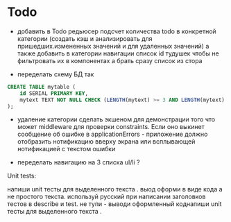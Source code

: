 # Todo

-   добавить в Todo редьюсер подсчет количества todo в конкретной категории (создать кэш и анализировать для пришедших.измененных значений и для удаленных значений) а также добавить в категории навигации список id тудушек чтобы не фильтровать их в компонентах а брать сразу список из стора

-   переделать схему БД так

```sql
CREATE TABLE mytable (
    id SERIAL PRIMARY KEY,
    mytext TEXT NOT NULL CHECK (LENGTH(mytext) >= 3 AND LENGTH(mytext) <= 50)
);
```

-   удаление категории сделать экшеном для демонстрации того что может middleware для проверки constraints. Если оно выкинет сообщение об ошибке в applicationErrors - приложение должно отобразить нотификацию вверху экрана или всплывающей нотификацией с текстом ошибки

-   переделать навигацию на 3 списка ul/li ?
<!--  -->

Unit tests:

напиши unit тесты для выделенного текста .
выод оформи в виде кода а не простого текста.
используй русский при написании заголовков тестов в describe и test.
не тупи - выводи оформленный коднапиши unit тесты для выделенного текста .

